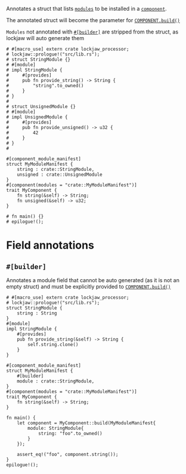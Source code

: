 Annotates a struct that lists [`modules`](module) to be installed in a
[`component`](component).

The annotated struct will become the parameter for
[`COMPONENT.build()`](component#pub-fn-buildmodules-component_module_manifest---impl-component)

`Modules` not annotated with [`#[builder]`](#builder) are stripped from the struct, as
lockjaw will auto generate them

```
# #[macro_use] extern crate lockjaw_processor;
# lockjaw::prologue!("src/lib.rs");
# struct StringModule {}
# #[module]
# impl StringModule {
#     #[provides]
#     pub fn provide_string() -> String {
#         "string".to_owned()
#     }
# }
#
# struct UnsignedModule {}
# #[module]
# impl UnsignedModule {
#     #[provides]
#     pub fn provide_unsigned() -> u32 {
#         42
#     }
# }
#

#[component_module_manifest]
struct MyModuleManifest {
    string : crate::StringModule,
    unsigned : crate::UnsignedModule
}
#[component(modules = "crate::MyModuleManifest")]
trait MyComponent {
    fn string(&self) -> String;
    fn unsigned(&self) -> u32;
}

# fn main() {}
# epilogue!();
```

# Field annotations

## `#[builder]`
Annotates a module field that cannot be auto generated (as it is not an empty struct) and must
be explicitly provided to
[`COMPONENT.build()`](component#pub-fn-buildmodules-component_module_manifest---impl-component)

```
# #[macro_use] extern crate lockjaw_processor;
# lockjaw::prologue!("src/lib.rs");
struct StringModule {
    string : String
}
#[module]
impl StringModule {
    #[provides]
    pub fn provide_string(&self) -> String {
        self.string.clone()
    }
}

#[component_module_manifest]
struct MyModuleManifest {
    #[builder]
    module : crate::StringModule,
}
#[component(modules = "crate::MyModuleManifest")]
trait MyComponent {
    fn string(&self) -> String;
}

fn main() {
    let component = MyComponent::build(MyModuleManifest{
        module: StringModule{
            string: "foo".to_owned()
        }
    });
    
    assert_eq!("foo", component.string());
}
epilogue!();
```